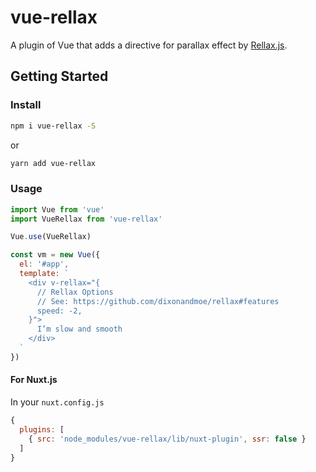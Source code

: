 # vue-rellax

A plugin of Vue that adds a directive for parallax effect by [Rellax.js](https://dixonandmoe.com/rellax/).

## Getting Started

### Install

```sh
npm i vue-rellax -S
```

or

```sh
yarn add vue-rellax
```

### Usage

```js
import Vue from 'vue'
import VueRellax from 'vue-rellax'

Vue.use(VueRellax)

const vm = new Vue({
  el: '#app',
  template: `
    <div v-rellax="{
      // Rellax Options
      // See: https://github.com/dixonandmoe/rellax#features
      speed: -2,
    }">
      I’m slow and smooth
    </div>
  `
})
```

#### For Nuxt.js

In your `nuxt.config.js`

```js
{
  plugins: [
    { src: 'node_modules/vue-rellax/lib/nuxt-plugin', ssr: false }
  ]
}
```

